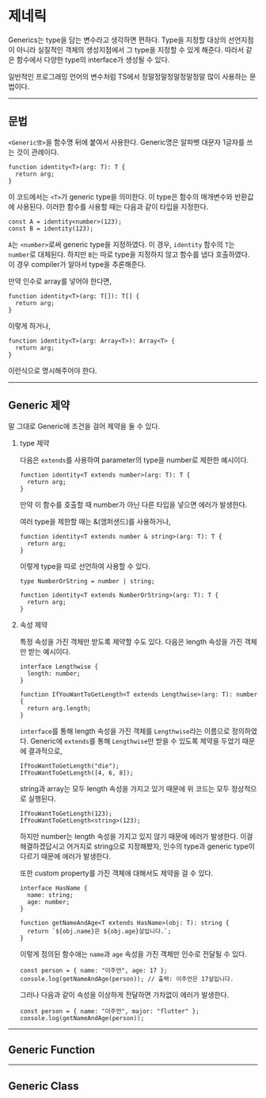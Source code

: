# 제네릭

Generics는 type을 담는 변수라고 생각하면 편하다. Type을 지정할 대상의 선언지점이 아니라 실질적인 객체의 생성지점에서 그 type을 지정할 수 있게 해준다. 따라서 같은 함수에서 다양한 type의 interface가 생성될 수 있다.

일반적인 프로그래밍 언어의 변수처럼 TS에서 정말정말정말정말정말 많이 사용하는 문법이다.

---

## 문법

`<Generic명>`을 함수명 뒤에 붙여서 사용한다. Generic명은 알파벳 대문자 1글자를 쓰는 것이 관례이다.

```tsx
function identity<T>(arg: T): T {
  return arg;
}
```

이 코드에서는 `<T>`가 generic type을 의미한다. 이 type은 함수의 매개변수와 반환값에 사용된다. 이러한 함수를 사용할 때는 다음과 같이 타입을 지정한다.

```tsx
const A = identity<number>(123);
const B = identity(123);
```

`A`는 `<number>`로써 generic type을 지정하였다. 이 경우, `identity` 함수의 `T`는 `number`로 대체된다. 하지만 `B`는 따로 type을 지정하지 않고 함수를 냅다 호출하였다. 이 경우 compiler가 알아서 type을 추론해준다.

만약 인수로 array를 넣어야 한다면,

```tsx
function identity<T>(arg: T[]): T[] {
  return arg;
}
```

이렇게 하거나,

```tsx
function identity<T>(arg: Array<T>): Array<T> {
  return arg;
}
```

이런식으로 명시해주어야 한다.

---

## Generic 제약

말 그대로 Generic에 조건을 걸어 제약을 둘 수 있다.

1. type 제약

   다음은 `extends`를 사용하여 parameter의 type을 number로 제한한 예시이다.

   ```tsx
   function identity<T extends number>(arg: T): T {
     return arg;
   }
   ```

   만약 이 함수를 호출할 때 number가 아닌 다른 타입을 넣으면 에러가 발생한다.

   여러 type을 제한할 때는 &(앰퍼샌드)를 사용하거나,

   ```tsx
   function identity<T extends number & string>(arg: T): T {
     return arg;
   }
   ```

   이렇게 type을 따로 선언하여 사용할 수 있다.

   ```tsx
   type NumberOrString = number | string;

   function identity<T extends NumberOrString>(arg: T): T {
     return arg;
   }
   ```

2. 속성 제약

   특정 속성을 가진 객체만 받도록 제약할 수도 있다. 다음은 length 속성을 가진 객체만 받는 예시이다.

   ```tsx
   interface Lengthwise {
     length: number;
   }

   function IfYouWantToGetLength<T extends Lengthwise>(arg: T): number {
     return arg.length;
   }
   ```

   `interface`를 통해 length 속성을 가진 객체를 `Lengthwise`라는 이름으로 정의하였다. Generic에 `extends`를 통해 `Lengthwise`만 받을 수 있도록 제약을 두었기 때문에 결과적으로,

   ```tsx
   IfYouWantToGetLength("die");
   IfYouWantToGetLength([4, 6, 8]);
   ```

   string과 array는 모두 length 속성을 가지고 있기 때문에 위 코드는 모두 정상적으로 실행된다.

   ```tsx
   IfYouWantToGetLength(123);
   IfYouWantToGetLength<string>(123);
   ```

   하지만 number는 length 속성을 가지고 있지 않기 때문에 에러가 발생한다. 이걸 해결하겠답시고 어거지로 string으로 지정해봤자, 인수의 type과 generic type이 다르기 때문에 에러가 발생한다.

   또한 custom property를 가진 객체에 대해서도 제약을 걸 수 있다.

   ```tsx
   interface HasName {
     name: string;
     age: number;
   }

   function getNameAndAge<T extends HasName>(obj: T): string {
     return `${obj.name}은 ${obj.age}살입니다.`;
   }
   ```

   이렇게 정의된 함수에는 `name`과 `age` 속성을 가진 객체만 인수로 전달될 수 있다.

   ```tsx
   const person = { name: "이주언", age: 17 };
   console.log(getNameAndAge(person)); // 출력: 이주언은 17살입니다.
   ```

   그러나 다음과 같이 속성을 이상하게 전달하면 가차없이 에러가 발생한다.

   ```tsx
   const person = { name: "이주언", major: "flutter" };
   console.log(getNameAndAge(person));
   ```

---

## Generic Function

---

## Generic Class
